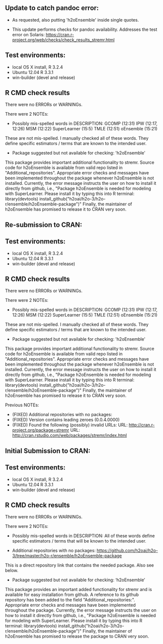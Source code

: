 ## Update to catch pandoc error:

* As requested, also putting 'h2oEnsemble' inside single quotes.

* This update performs checks for pandoc availability. Addresses the test error on Solaris: https://cran.r-project.org/web/checks/check_results_stremr.html

## Test environments:
* local OS X install, R 3.2.4
* Ubuntu 12.04 R 3.3.1
* win-builder (devel and release)

## R CMD check results
There were no ERRORs or WARNINGs. 

There were 2 NOTEs:

* Possibly mis-spelled words in DESCRIPTION:
  GCOMP (12:31)
  IPW (12:17, 12:26)
  MSM (12:22)
  SuperLearner (15:5)
  TMLE (12:51)
  oEnsemble (15:21)

These are not mis-spelled. I manually checked all of these words. 
They define specific estimators / terms that are known to the intended user.

* Package suggested but not available for checking: 'h2oEnsemble'

This package provides important additional functionality to stremr. Source code for h2oEnsemble is available from valid repo listed in "Additional_repositories". Appropriate error checks and messages have been implemented throughout the package whenever h2oEnsemble is not installed. Currently, the error message instructs the user on how to install it directly from github, i.e.,
"Package h2oEnsemble is needed for modeling with SuperLearner.
Please install it by typing this into R terminal:
  library(devtools)
  install_github(\"h2oai/h2o-3/h2o-r/ensemble/h2oEnsemble-package\")"
Finally, the maintainer of h2oEnsemble has promised to release it to CRAN very soon.

## Re-submission to CRAN:

## Test environments:
* local OS X install, R 3.2.4
* Ubuntu 12.04 R 3.3.1
* win-builder (devel and release)

## R CMD check results
There were no ERRORs or WARNINGs. 

There were 2 NOTEs:

* Possibly mis-spelled words in DESCRIPTION:
  GCOMP (12:31)
  IPW (12:17, 12:26)
  MSM (12:22)
  SuperLearner (15:5)
  TMLE (12:51)
  oEnsemble (15:21)

These are not mis-spelled. I manually checked all of these words. 
They define specific estimators / terms that are known to the intended user.

* Package suggested but not available for checking: 'h2oEnsemble'

This package provides important additional functionality to stremr. Source code for h2oEnsemble is available from valid repo listed in "Additional_repositories". Appropriate error checks and messages have been implemented throughout the package whenever h2oEnsemble is not installed. Currently, the error message instructs the user on how to install it directly from github, i.e.,
"Package h2oEnsemble is needed for modeling with SuperLearner.
Please install it by typing this into R terminal:
  library(devtools)
  install_github(\"h2oai/h2o-3/h2o-r/ensemble/h2oEnsemble-package\")"
Finally, the maintainer of h2oEnsemble has promised to release it to CRAN very soon.

Previous NOTEs:

* (FIXED) Additional repositories with no packages:
* (FIXED) Version contains leading zeroes (0.0.4.0000)
* (FIXED) Found the following (possibly) invalid URLs:
  URL: http://cran.r-project.org/package=stremr
  URL: http://cran.rstudio.com/web/packages/stremr/index.html


## Initial Submission to CRAN:

## Test environments:
* local OS X install, R 3.2.4
* Ubuntu 12.04 R 3.3.1
* win-builder (devel and release)

## R CMD check results
There were no ERRORs or WARNINGs. 

There were 2 NOTEs:

* Possibly mis-spelled words in DESCRIPTION:
All of these words define specific estimators / terms that will be known to the intended user.

* Additional repositories with no packages:
https://github.com/h2oai/h2o-3/tree/master/h2o-r/ensemble/h2oEnsemble-package

This is a direct repository link that contains the needed package. Also see below.

* Package suggested but not available for checking: ‘h2oEnsemble’

This package provides an important added functionality for stremr and is available for easy installation from github. A reference to its github repository has been added to the field "Additional_repositories:". Appropriate error checks and messages have been implemented throughout the package. 
Currently, the error message instructs the user on how to install it directly from github, i.e.,
"Package h2oEnsemble is needed for modeling with SuperLearner.
Please install it by typing this into R terminal:
  library(devtools)
  install_github(\"h2oai/h2o-3/h2o-r/ensemble/h2oEnsemble-package\")"
Finally, the maintainer of h2oEnsemble has promised to release the package to CRAN very soon.

